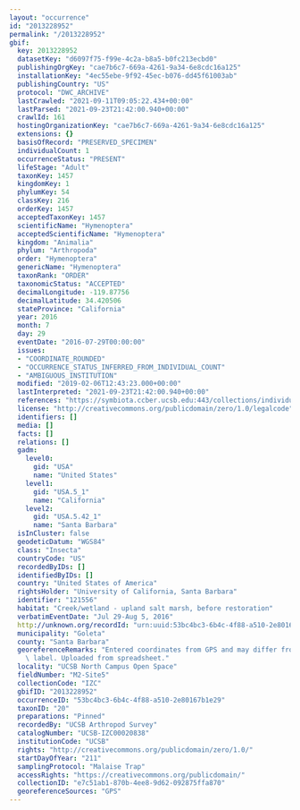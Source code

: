 ```yaml
---
layout: "occurrence"
id: "2013228952"
permalink: "/2013228952"
gbif:
  key: 2013228952
  datasetKey: "d6097f75-f99e-4c2a-b8a5-b0fc213ecbd0"
  publishingOrgKey: "cae7b6c7-669a-4261-9a34-6e8cdc16a125"
  installationKey: "4ec55ebe-9f92-45ec-b076-dd45f61003ab"
  publishingCountry: "US"
  protocol: "DWC_ARCHIVE"
  lastCrawled: "2021-09-11T09:05:22.434+00:00"
  lastParsed: "2021-09-23T21:42:00.940+00:00"
  crawlId: 161
  hostingOrganizationKey: "cae7b6c7-669a-4261-9a34-6e8cdc16a125"
  extensions: {}
  basisOfRecord: "PRESERVED_SPECIMEN"
  individualCount: 1
  occurrenceStatus: "PRESENT"
  lifeStage: "Adult"
  taxonKey: 1457
  kingdomKey: 1
  phylumKey: 54
  classKey: 216
  orderKey: 1457
  acceptedTaxonKey: 1457
  scientificName: "Hymenoptera"
  acceptedScientificName: "Hymenoptera"
  kingdom: "Animalia"
  phylum: "Arthropoda"
  order: "Hymenoptera"
  genericName: "Hymenoptera"
  taxonRank: "ORDER"
  taxonomicStatus: "ACCEPTED"
  decimalLongitude: -119.87756
  decimalLatitude: 34.420506
  stateProvince: "California"
  year: 2016
  month: 7
  day: 29
  eventDate: "2016-07-29T00:00:00"
  issues:
  - "COORDINATE_ROUNDED"
  - "OCCURRENCE_STATUS_INFERRED_FROM_INDIVIDUAL_COUNT"
  - "AMBIGUOUS_INSTITUTION"
  modified: "2019-02-06T12:43:23.000+00:00"
  lastInterpreted: "2021-09-23T21:42:00.940+00:00"
  references: "https://symbiota.ccber.ucsb.edu:443/collections/individual/index.php?occid=121556"
  license: "http://creativecommons.org/publicdomain/zero/1.0/legalcode"
  identifiers: []
  media: []
  facts: []
  relations: []
  gadm:
    level0:
      gid: "USA"
      name: "United States"
    level1:
      gid: "USA.5_1"
      name: "California"
    level2:
      gid: "USA.5.42_1"
      name: "Santa Barbara"
  isInCluster: false
  geodeticDatum: "WGS84"
  class: "Insecta"
  countryCode: "US"
  recordedByIDs: []
  identifiedByIDs: []
  country: "United States of America"
  rightsHolder: "University of California, Santa Barbara"
  identifier: "121556"
  habitat: "Creek/wetland - upland salt marsh, before restoration"
  verbatimEventDate: "Jul 29-Aug 5, 2016"
  http://unknown.org/recordId: "urn:uuid:53bc4bc3-6b4c-4f88-a510-2e80167b1e29"
  municipality: "Goleta"
  county: "Santa Barbara"
  georeferenceRemarks: "Entered coordinates from GPS and may differ from what is on\
    \ label. Uploaded from spreadsheet."
  locality: "UCSB North Campus Open Space"
  fieldNumber: "M2-Site5"
  collectionCode: "IZC"
  gbifID: "2013228952"
  occurrenceID: "53bc4bc3-6b4c-4f88-a510-2e80167b1e29"
  taxonID: "20"
  preparations: "Pinned"
  recordedBy: "UCSB Arthropod Survey"
  catalogNumber: "UCSB-IZC00020838"
  institutionCode: "UCSB"
  rights: "http://creativecommons.org/publicdomain/zero/1.0/"
  startDayOfYear: "211"
  samplingProtocol: "Malaise Trap"
  accessRights: "https://creativecommons.org/publicdomain/"
  collectionID: "e7c51ab1-870b-4ee8-9d62-092875ffa870"
  georeferenceSources: "GPS"
---
```

